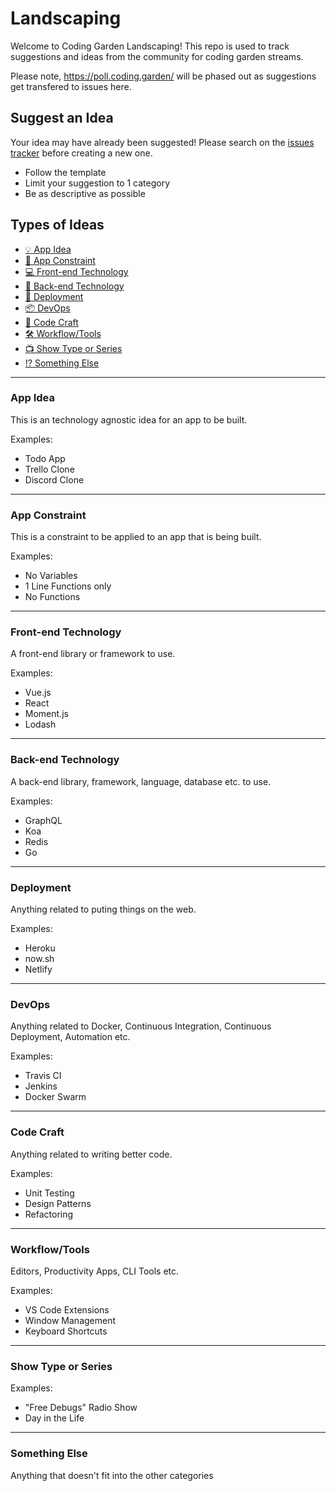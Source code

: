 # Landscaping

Welcome to Coding Garden Landscaping! This repo is used to track suggestions and ideas from the community for coding garden streams.

Please note, https://poll.coding.garden/ will be phased out as suggestions get transfered to issues here.

## Suggest an Idea

Your idea may have already been suggested! Please search on the [issues tracker](https://github.com/CodingGarden/landscaping/issues) before creating a new one.

* Follow the template
* Limit your suggestion to 1 category
* Be as descriptive as possible

## Types of Ideas

* [💡 App Idea](#app-idea)
* [🙈 App Constraint](#app-constraint)
* [💻 Front-end Technology](#front-end-technology)
* [🐘 Back-end Technology](#back-end-technology)
* [🚀 Deployment](#deployment)
* [📦 DevOps](#devops)
* [🎩 Code Craft](#code-craft)
* [🛠 Workflow/Tools](#workflowtools)
* [📺 Show Type or Series](#show-type-or-series)
* [⁉️ Something Else](#something-else)

---

### App Idea

This is an technology agnostic idea for an app to be built.

Examples:

* Todo App
* Trello Clone
* Discord Clone

---

### App Constraint

This is a constraint to be applied to an app that is being built.

Examples:

* No Variables
* 1 Line Functions only
* No Functions

---

### Front-end Technology

A front-end library or framework to use.

Examples:

* Vue.js
* React
* Moment.js
* Lodash

---

### Back-end Technology

A back-end library, framework, language, database etc. to use.

Examples:

* GraphQL
* Koa
* Redis
* Go

---

### Deployment

Anything related to puting things on the web.

Examples:

* Heroku
* now.sh
* Netlify

---

### DevOps

Anything related to Docker, Continuous Integration, Continuous Deployment, Automation etc.

Examples:

* Travis CI
* Jenkins
* Docker Swarm

---

### Code Craft

Anything related to writing better code.

Examples:

* Unit Testing
* Design Patterns
* Refactoring

---

### Workflow/Tools

Editors, Productivity Apps, CLI Tools etc.

Examples:

* VS Code Extensions
* Window Management
* Keyboard Shortcuts

---

### Show Type or Series

Examples:

* "Free Debugs" Radio Show
* Day in the Life

---

### Something Else

Anything that doesn't fit into the other categories
